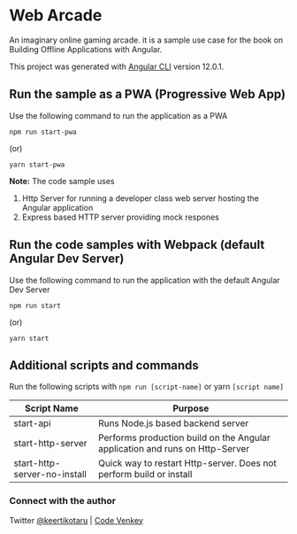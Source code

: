 # Web Arcade

An imaginary online gaming arcade. it is a sample use case for the book on Building Offline Applications with Angular.

This project was generated with [Angular CLI](https://github.com/angular/angular-cli) version 12.0.1.

## Run the sample as a PWA (Progressive Web App)

Use the following command to run the application as a PWA

`npm run start-pwa`

(or)

`yarn start-pwa`

**Note:** The code sample uses 
1. Http Server for running a developer class web server hosting the Angular application
2. Express based HTTP server providing mock respones

## Run the code samples with Webpack (default Angular Dev Server)
Use the following command to run the application with the default Angular Dev Server

`npm run start`

(or)

`yarn start`

## Additional scripts and commands

Run the following scripts with `npm run [script-name]` or yarn `[script name]`

| Script Name                  | Purpose                                                                      |
|------------------------------|------------------------------------------------------------------------------|
| start-api                    | Runs Node.js based backend server                                            |
| start-http-server            | Performs production build on the Angular application and runs on Http-Server |
| start-http-server-no-install | Quick way to restart Http-server. Does not perform build or install          |

### Connect with the author
Twitter [@keertikotaru](https://twitter.com/keertikotaru) | [Code Venkey](https://codevenkey.com) 
